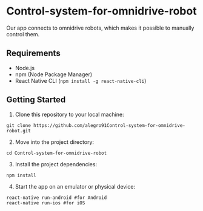 # Control-system-for-omnidrive-robot

Our app connects to omnidrive robots, which makes it possible
to manually control them.

## Requirements

- Node.js
- npm (Node Package Manager)
- React Native CLI (`npm install -g react-native-cli`)

## Getting Started

1. Clone this repository to your local machine:

```
git clone https://github.com/alegro91Control-system-for-omnidrive-robot.git
```

2. Move into the project directory:

```
cd Control-system-for-omnidrive-robot
```

3. Install the project dependencies:

```
npm install
```

4. Start the app on an emulator or physical device:

```
react-native run-android #for Android
react-native run-ios #for iOS
```
